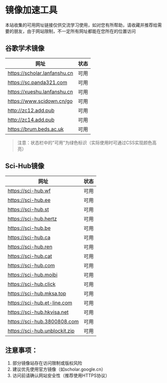 # 镜像加速工具
本站收集的可用网址链接仅供交流学习使用，如对您有所帮助，请收藏并推荐给需要的朋友，由于网站限制，不一定所有网址都能在您所在的位置访问

## 谷歌学术镜像

| 网址                                | 状态   |
|-------------------------------------|--------|
| https://scholar.lanfanshu.cn         | 可用   |
| https://sc.panda321.com               | 可用   |
| https://xueshu.lanfanshu.cn           | 可用   |
| https://www.scidown.cn/go             | 可用   |
| http://zc12.add.pub                  | 可用   |
| http://zc14.add.pub                  | 可用   |
| https://brum.beds.ac.uk               | 可用   |

> 注意：状态栏中的"可用"为绿色标识（实际使用时可通过CSS实现颜色高亮）

## Sci-Hub镜像

| 网址                                | 状态   |
|-------------------------------------|--------|
| https://sci-hub.wf                  | 可用   |
| https://sci-hub.ee                  | 可用   |
| https://sci-hub.st                  | 可用   |
| https://sci-hub.hertz               | 可用   |
| https://sci-hub.be                  | 可用   |
| https://sci-hub.ca                  | 可用   |
| https://sci-hub.ren                  | 可用   |
| https://sci-hub.cat                  | 可用   |
| https://sci-hub.com                  | 可用   |
| https://sci-hub.moibi                | 可用   |
| https://sci-hub.click              | 可用   |
| https://sci-hub.mksa.top             | 可用   |
| https://sci-hub.et-line.com         | 可用   |
| https://sci-hub.hkvisa.net           | 可用   |
| https://sci-hub.3800808.com         | 可用   |
| https://sci-hub.unblockit.zip       | 可用   |

## 注意事项：

1. 部分镜像站存在访问限制或版权风险
2. 建议优先使用官方镜像（如scholar.google.cn）
3. 访问前请确认网站安全性（推荐使用HTTPS协议）
